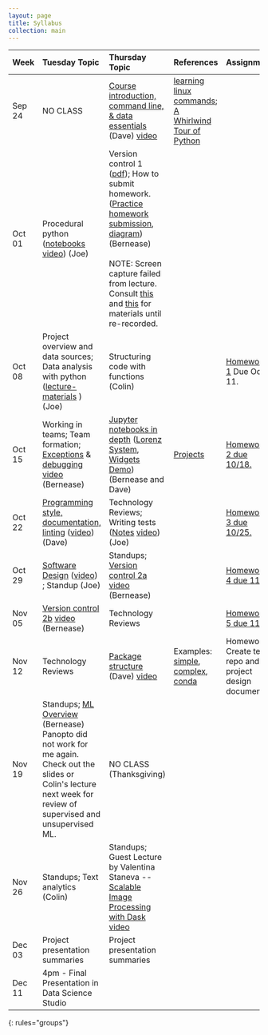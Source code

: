 ```yaml
---
layout: page
title: Syllabus
collection: main
---
```


| Week          | Tuesday Topic       | Thursday Topic     | References         | Assignment   |
|:--------------|:--------------------|:-------------------|:-------------------|:-------------|
|Sep 24 | NO CLASS | [Course introduction, command line, & data essentials](https://github.com/UWSEDS/LectureNotes/blob/master/01_Course_Introduction_Command_Line_Data_Essentials/01_Course_Introduction_Command_Line_Data_Essentials.pptx?raw=true) (Dave) [video](https://uw.hosted.panopto.com/Panopto/Pages/Viewer.aspx?id=a8b5dda0-778e-48d8-9f1d-a9680159ac29) | [learning linux commands](http://linuxcommand.org/lc3_learning_the_shell.php); [A Whirlwind Tour of Python](https://jakevdp.github.io/WhirlwindTourOfPython/) | |
|Oct 01  | Procedural python ([notebooks](https://github.com/UWSEDS/LectureNotes/tree/master/02_Procedural_Python) [video](https://uw.hosted.panopto.com/Panopto/Pages/Viewer.aspx?id=0e0e7114-c781-42cd-a0ea-a96d015b0504)) (Joe) | Version control 1 ([pdf](https://github.com/UWSEDS/LectureNotes/raw/master/03_Version_Control_1/03_Version_Control_1.pdf)); How to submit homework. ([Practice homework submission](https://classroom.github.com/a/_tncTrOr), [diagram](https://github.com/UWSEDS/LectureNotes/raw/master/03_Version_Control_1/Version_Control_Diagram_1.pdf)) (Bernease) <br><br> NOTE: Screen capture failed from lecture. Consult [this](https://swcarpentry.github.io/git-novice/) and [this](https://www.atlassian.com/git/tutorials) for materials until re-recorded. | |
|Oct 08  | Project overview and data sources; Data analysis with python ([lecture-materials](https://github.com/UWSEDS/LectureNotes/tree/master/04_ProjectOverview_AnalysisWorkflow) )(Joe)      | Structuring code with functions (Colin)|| [Homework 1](https://classroom.github.com/a/cgcLxAfZ) Due Oct 11. |
|Oct 15  | Working in teams; Team formation; [Exceptions](https://github.com/UWSEDS/LectureNotes/blob/master/06_Projects_Exceptions_Testing/Exceptions.ipynb) & [debugging](https://github.com/UWSEDS/LectureNotes/blob/master/06_Projects_Exceptions_Testing/Debugging.ipynb) [video](https://uw.hosted.panopto.com/Panopto/Pages/Viewer.aspx?id=b25ef301-17ec-4510-b5e9-a97b015b6c20) (Bernease)     | [Jupyter notebooks in depth](https://raw.githubusercontent.com/UWSEDS/LectureNotes/master/07-Jupyter-Notebook-In-Depth/Jupyter%20Notebook%20In%20Depth.ipynb) ([Lorenz System](https://raw.githubusercontent.com/UWSEDS/LectureNotes/master/07-Jupyter-Notebook-In-Depth/LorenzSystem.ipynb), [Widgets Demo](https://raw.githubusercontent.com/UWSEDS/LectureNotes/master/07-Jupyter-Notebook-In-Depth/WidgetsDemo.ipynb)) (Bernease and Dave) | [Projects](http://uwseds.github.io/projects.html) | [Homework 2 due 10/18.](https://classroom.github.com/a/9xEwb4S7) |
|Oct 22  | [Programming style, documentation, linting](https://github.com/UWSEDS/LectureNotes/blob/master/08-Documentation-and-Style/Documentation_and_Style.pptx?raw=true) ([video](https://uw.hosted.panopto.com/Panopto/Pages/Viewer.aspx?id=0e19cbee-d93f-42de-89b7-a982015bb3c3)) (Dave)                              | Technology Reviews; Writing tests ([Notes](https://github.com/UWSEDS/LectureNotes/tree/master/09_UnitTests) [video](https://uw.hosted.panopto.com/Panopto/Pages/Viewer.aspx?id=95bdcb97-308d-42dc-a2b7-a984015b4819)) (Joe) | |[Homework 3 due 10/25.](https://classroom.github.com/a/Gs1h4jPw)|
|Oct 29  | [Software Design](https://github.com/UWSEDS/LectureNotes/blob/master/10_SoftwareDesign/Software-Design.pdf) ([video](https://uw.hosted.panopto.com/Panopto/Pages/Viewer.aspx?id=e2e194ca-dc87-46b5-9911-a989015a80ee)) ; Standup  (Joe)                                          | Standups; [Version control 2a](https://github.com/UWSEDS/LectureNotes/blob/master/11_Version_Control_2/11_Version_Control_2.pdf) [video](https://uw.hosted.panopto.com/Panopto/Pages/Viewer.aspx?id=7d3aa3d0-e125-41ea-85c9-a98b015bb749) (Bernease) | | [Homework 4 due 11/1](https://classroom.github.com/a/h8NxDdUg) |
|Nov 05  | [Version control 2b](https://github.com/UWSEDS/LectureNotes/raw/master/11b_Version_Control_3/11b_Version_Control_3.pdf) [video](https://uw.hosted.panopto.com/Panopto/Pages/Viewer.aspx?id=9cf3b7b3-42f1-49dc-a08b-a990016b65f1) (Bernease)                                                      | Technology Reviews | |[Homework 5 due 11/8](https://github.com/UWSEDS-Au18/HW5) |
|Nov 12  | Technology Reviews                                                   | [Package structure](https://github.com/UWSEDS/LectureNotes/blob/master/12_Package_Structure/Project-Structure-and-Packages.pptx?raw=true) (Dave) [video](https://uw.hosted.panopto.com/Panopto/Pages/Viewer.aspx?id=37f063b1-0ead-407d-a0f1-a999016cd60e) | Examples: [simple](https://github.com/dacb/codebase), [complex](https://github.com/uwescience/shablona), [conda](https://github.com/ECSHackWeek/ECSOpenData/blob/master/.travis.yml) |Homework: Create team repo and project design documents|
|Nov 19  | Standups; [ML Overview](https://raw.githubusercontent.com/UWSEDS/LectureNotes/master/01_Course_Introduction_Command_Line_Data_Essentials/download_pronto.bash) (Bernease) <br> Panopto did not work for me again. Check out the slides or Colin's lecture next week for review of supervised and unsupervised ML. | NO CLASS (Thanksgiving)
|Nov 26  | Standups; Text analytics (Colin)                                        | Standups; Guest Lecture by Valentina Staneva -- [Scalable Image Processing with Dask](https://notebooks.azure.com/vms16/libraries/Dask-ImageXD-2018) [video](https://uw.hosted.panopto.com/Panopto/Pages/Viewer.aspx?id=caa4713a-fcfc-4cd5-a6e2-a9a80022792a)||
|Dec 03  | Project presentation summaries                                          | Project presentation summaries  ||
|Dec 11  | 4pm - Final Presentation in Data Science Studio | ||
{: rules="groups"}
